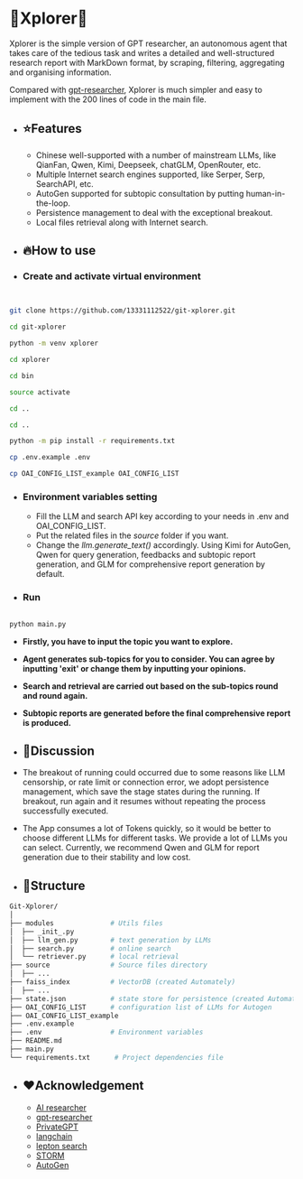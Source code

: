 
#   🐲Xplorer🐲 

Xplorer is the simple version of GPT researcher,  an autonomous agent that takes care of the tedious task and writes a detailed and well-structured research report with MarkDown format, by scraping, filtering, aggregating and organising information. 

Compared with [gpt-researcher](https://github.com/assafelovic/gpt-researcher), Xplorer is much simpler and easy to implement with the 200 lines of code in the main file.

  * ## **⭐Features**
	  * Chinese well-supported with a number of mainstream LLMs, like QianFan, Qwen, Kimi, Deepseek, chatGLM, OpenRouter, etc.
	  * Multiple Internet search engines supported, like Serper, Serp, SearchAPI, etc.
	  * AutoGen supported for subtopic consultation by putting human-in-the-loop.
	  * Persistence management to deal with the exceptional breakout.
	  * Local files retrieval along with Internet search.

* ## **🔥How to use**

- ### **Create and activate virtual environment**
```bash


git clone https://github.com/13331112522/git-xplorer.git

cd git-xplorer

python -m venv xplorer

cd xplorer 

cd bin

source activate

cd ..

cd ..

python -m pip install -r requirements.txt

cp .env.example .env

cp OAI_CONFIG_LIST_example OAI_CONFIG_LIST


```

- ### **Environment variables setting**
	- Fill the LLM and search API key according to your needs in .env and OAI_CONFIG_LIST.
	- Put the related files in the _source_ folder if you want.
	- Change the _llm.generate_text()_ accordingly. Using Kimi for AutoGen, Qwen for query generation, feedbacks and subtopic report generation, and GLM for comprehensive report generation by default.


- ### **Run**

```bash

python main.py

```

* **Firstly, you have to input the topic you want to explore.**
* **Agent generates sub-topics for you to consider. You can agree by inputting 'exit' or change them by inputting your opinions.**
* **Search and retrieval are carried out based on the sub-topics round and round again.**
* **Subtopic reports are generated before the final comprehensive report is produced.**

* ## **🍺Discussion**

- The breakout of running could occurred due to some reasons like LLM censorship, or rate limit or connection error, we adopt persistence management, which save the stage states during the running. If breakout, run again and it resumes without repeating the process successfully executed.

- The App consumes a lot of Tokens quickly, so it would be better to choose different LLMs for different tasks. We provide a lot of LLMs you can select. Currently, we recommend Qwen and GLM for report generation due to their stability and low cost.

* ## **🎉Structure**
```bash
Git-Xplorer/
│
├── modules              # Utils files
│  ├── _init_.py              
│  ├── llm_gen.py        # text generation by LLMs         
│  ├── search.py         # online search
│  └── retriever.py      # local retrieval       
├── source				 # Source files directory
│  ├── ...
├── faiss_index			 # VectorDB (created Automately)
│  ├── ...
├── state.json			 # state store for persistence (created Automately)
├── OAI_CONFIG_LIST		 # configuration list of LLMs for Autogen
├── OAI_CONFIG_LIST_example
├── .env.example
├── .env				 # Environment variables
├── README.md
├── main.py                
└── requirements.txt      # Project dependencies file
```
* ## **❤️Acknowledgement**
	* [AI researcher](https://github.com/mshumer/ai-researcher)
	* [gpt-researcher](https://github.com/assafelovic/gpt-researcher)
	* [PrivateGPT](https://github.com/zylon-ai/private-gpt)
	* [langchain](https://python.langchain.com/v0.2/docs/introduction/)
	* [lepton search](https://github.com/leptonai/search_with_lepton)
	* [STORM](https://github.com/stanford-oval/storm)
	* [AutoGen](https://github.com/microsoft/autogen)
